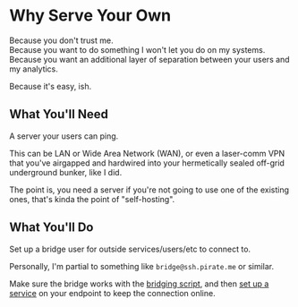 # Why Serve Your Own
Because you don't trust me.  
Because you want to do something I won't let you do on my systems.  
Because you want an additional layer of separation between your users and my analytics.  

Because it's easy, ish.

## What You'll Need
A server your users can ping.  

This can be LAN or Wide Area Network (WAN), or even a laser-comm VPN that you've airgapped and hardwired into your hermetically sealed off-grid underground bunker, like I did.  

The point is, you need a server if you're not going to use one of the existing ones, that's kinda the point of "self-hosting".

## What You'll Do
Set up a bridge user for outside services/users/etc to connect to.  

Personally, I'm partial to something like `bridge@ssh.pirate.me` or similar.

Make sure the bridge works with the [bridging script](/com/net/bridge.sh), and then [set up a service](/com/net/bridge.service) on your endpoint to keep the connection online.
